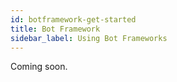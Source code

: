 ```yaml
---
id: botframework-get-started
title: Bot Framework
sidebar_label: Using Bot Frameworks
---
```


Coming soon.